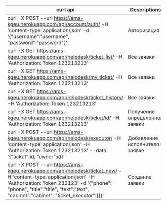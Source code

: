 curl api | Descriptions
----|--------------
curl -X POST --url https://ams-kgeu.herokuapp.com/api/account/auth/ -H 'content-type: application/json' -d '{"username":"username", "password":"password"}' | Авторизация
curl -X GET https://ams-kgeu.herokuapp.com/api/helpdesk/ticket_list/ -H 'Authorization: Token 123213213' | Все заявки
curl -X GET https://ams-kgeu.herokuapp.com/api/helpdesk/my_ticket/ -H 'Authorization: Token 123213213' | Все заявки
curl -X GET https://ams-kgeu.herokuapp.com/api/helpdesk/ticket_history/ -H 'Authorization: Token 123213213' | Все заявки
curl -X GET https://ams-kgeu.herokuapp.com/api/helpdesk/ticket/id/ -H 'Authorization: Token 123213213' | Получение определенной заявки
curl -X POST --url https://ams-kgeu.herokuapp.com/api/helpdesk/executor/ -H 'content-type: application/json' -H 'Authorization: Token 123213213' --data '{"ticket":id, "owner":id}' | Добавление исполнителя к заявке 
curl -X POST --url https://ams-kgeu.herokuapp.com/api/helpdesk/ticket_new/ -H 'content-type: application/json' -H 'Authorization: Token 232123' -d '{"phone": "phone", "title":"title", "text":"text", "cabinet":"cabinet", "ticket_executor":[]}' | Создание заявки

